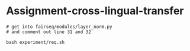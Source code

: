 # Assignment-cross-lingual-transfer

```bash=
# get into fairseq/modules/layer_norm.py
# and comment out line 31 and 32

bash experiment/req.sh
```

